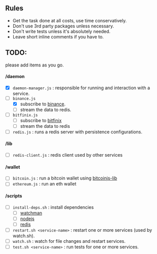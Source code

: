 ## Rules

-   Get the task done at all costs, use time conservatively.
-   Don't use 3rd party packages unless necessary.
-   Don't write tests unless it's absolutely needed.
-   Leave short inline comments if you have to.

## TODO:

please add items as you go.

#### /daemon

-   [x] `daemon-manager.js` : responsible for running and interaction with a service.
-   [ ] `binance.js`
    -   [x] subscribe to [binance](https://www.binance.com).
    -   [ ] stream the data to redis.
-   [ ] `bitfinix.js`
    -   [ ] subscribe to [bitfinix](https://www.bitfinex.com/)
    -   [ ] stream the data to redis
-   [ ] `redis.js` : runs a redis server with persistence configurations.

#### /lib

-   [ ] `redis-client.js` : redis client used by other services

#### /wallet

-   [ ] `bitcoin.js` : run a bitcoin wallet using [bitcoinjs-lib](https://github.com/bitcoinjs/bitcoinjs-lib)
-   [ ] `ethereum.js` : run an eth wallet

#### /scripts

-   [ ] `install-deps.sh` : install dependencies
    -   [ ] [watchman](https://facebook.github.io/watchman/)
    -   [ ] [nodejs](https://nodejs.org/en/)
    -   [ ] [redis](https://redis.io/)
-   [ ] `restart.sh <service-name>` : restart one or more services (used by watch.sh).
-   [ ] `watch.sh` : watch for file changes and restart services.
-   [ ] `test.sh <service-name>` : run tests for one or more services.
